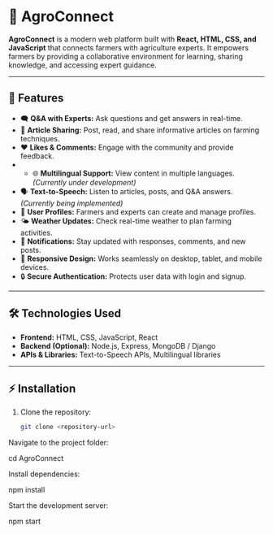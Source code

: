 # 🌾 AgroConnect

**AgroConnect** is a modern web platform built with **React, HTML, CSS, and JavaScript** that connects farmers with agriculture experts. It empowers farmers by providing a collaborative environment for learning, sharing knowledge, and accessing expert guidance.

---

## 🚀 Features
- 🗨️ **Q&A with Experts:** Ask questions and get answers in real-time.  
- 📝 **Article Sharing:** Post, read, and share informative articles on farming techniques.  
- ❤️ **Likes & Comments:** Engage with the community and provide feedback.
- - 🌐 **Multilingual Support:** View content in multiple languages. *(Currently under development)*  
- 🗣 **Text-to-Speech:** Listen to articles, posts, and Q&A answers. *(Currently being implemented)*  
- 👤 **User Profiles:** Farmers and experts can create and manage profiles.
- 🌤 **Weather Updates:** Check real-time weather to plan farming activities.   
- 🔔 **Notifications:** Stay updated with responses, comments, and new posts.
- 📱 **Responsive Design:** Works seamlessly on desktop, tablet, and mobile devices.  
- 🔒 **Secure Authentication:** Protects user data with login and signup.  

---

## 🛠 Technologies Used
- **Frontend:** HTML, CSS, JavaScript, React  
- **Backend (Optional):** Node.js, Express, MongoDB / Django  
- **APIs & Libraries:** Text-to-Speech APIs, Multilingual libraries  

---

## ⚡ Installation
1. Clone the repository:  
   ```bash
   git clone <repository-url>
Navigate to the project folder:

cd AgroConnect


Install dependencies:

npm install


Start the development server:

npm start
